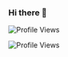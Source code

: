 ### Hi there 👋

![Profile Views](https://profile-counter.glitch.me/{AmolSamota}/count.svg)

![Profile Views](https://gpvc.arturio.dev/AmolSamota)

<!--
**mrsac7/mrsac7** is a ✨ _special_ ✨ repository because its `README.md` (this file) appears on your GitHub profile.

Here are some ideas to get you started:

- 🔭 I’m currently working on ...
- 🌱 I’m currently learning ...
- 👯 I’m looking to collaborate on ...
- 🤔 I’m looking for help with ...
- 💬 Ask me about ...
- 📫 How to reach me: ...
- 😄 Pronouns: ...
- ⚡ Fun fact: ...
-->

